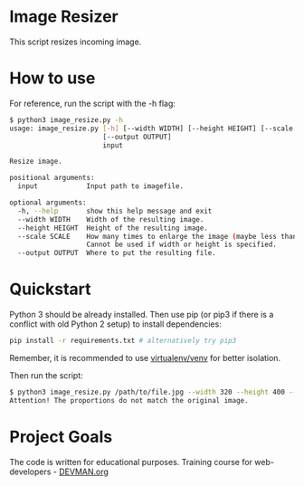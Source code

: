 # Image Resizer

This script resizes incoming image.

# How to use

For reference, run the script with the -h flag:

```bash
$ python3 image_resize.py -h
usage: image_resize.py [-h] [--width WIDTH] [--height HEIGHT] [--scale SCALE]
                       [--output OUTPUT]
                       input

Resize image.

positional arguments:
  input            Input path to imagefile.

optional arguments:
  -h, --help       show this help message and exit
  --width WIDTH    Width of the resulting image.
  --height HEIGHT  Height of the resulting image.
  --scale SCALE    How many times to enlarge the image (maybe less than 1).
                   Cannot be used if width or height is specified.
  --output OUTPUT  Where to put the resulting file.
```

# Quickstart

Python 3 should be already installed. Then use pip (or pip3 if there is a conflict with old Python 2 setup) to install dependencies:

```bash
pip install -r requirements.txt # alternatively try pip3
```

Remember, it is recommended to use [virtualenv/venv](https://devman.org/encyclopedia/pip/pip_virtualenv/) for better isolation.

Then run the script:

```bash
$ python3 image_resize.py /path/to/file.jpg --width 320 --height 400 --output /path/to/dir
Attention! The proportions do not match the original image.
```

# Project Goals

The code is written for educational purposes. Training course for web-developers - [DEVMAN.org](https://devman.org)
